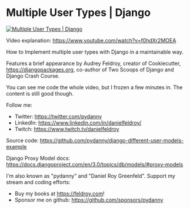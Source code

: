 Multiple User Types | Django
==============================

[![Multiple User Types | Django](https://img.youtube.com/vi/f0hdXr2MOEA/0.jpg)](https://www.youtube.com/watch?v=f0hdXr2MOEA)

Video explanation: https://www.youtube.com/watch?v=f0hdXr2MOEA

How to Implement multiple user types with Django in a maintainable way.

Features a brief appearance by Audrey Feldroy, creator of Cookiecutter, https://djangopackages.org, co-author of Two Scoops of Django and Django Crash Course.

You can see me code the whole video, but I frozen a few minutes in. The content is still good though.

Follow me:
- Twitter: https://twitter.com/pydanny
- LinkedIn: https://www.linkedin.com/in/danielfeldroy/
- Twitch: https://www.twitch.tv/danielfeldroy

Source code: https://github.com/pydanny/django-different-user-models-example

Django Proxy Model docs: https://docs.djangoproject.com/en/3.0/topics/db/models/#proxy-models

I'm also known as "pydanny" and "Daniel Roy Greenfeld". Support my stream and coding efforts:

- Buy my books at https://feldroy.com!
- Sponsor me on github: https://github.com/sponsors/pydanny
